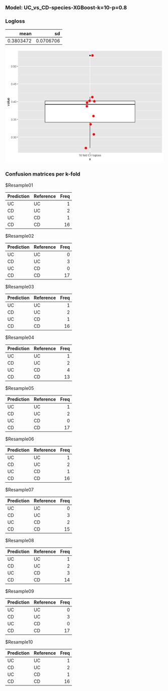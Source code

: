 ### Model: UC\_vs\_CD-species-XGBoost-k=10-p=0.8

### Logloss

<table>
<thead>
<tr class="header">
<th style="text-align: right;">mean</th>
<th style="text-align: right;">sd</th>
</tr>
</thead>
<tbody>
<tr class="odd">
<td style="text-align: right;">0.3803472</td>
<td style="text-align: right;">0.0706706</td>
</tr>
</tbody>
</table>

![](UC_vs_CD_XGBoost_species_10_0.8_files/figure-markdown_strict/unnamed-chunk-2-1.png)

### Confusion matrices per k-fold

$Resample01

<table>
<thead>
<tr class="header">
<th style="text-align: left;">Prediction</th>
<th style="text-align: left;">Reference</th>
<th style="text-align: right;">Freq</th>
</tr>
</thead>
<tbody>
<tr class="odd">
<td style="text-align: left;">UC</td>
<td style="text-align: left;">UC</td>
<td style="text-align: right;">1</td>
</tr>
<tr class="even">
<td style="text-align: left;">CD</td>
<td style="text-align: left;">UC</td>
<td style="text-align: right;">2</td>
</tr>
<tr class="odd">
<td style="text-align: left;">UC</td>
<td style="text-align: left;">CD</td>
<td style="text-align: right;">1</td>
</tr>
<tr class="even">
<td style="text-align: left;">CD</td>
<td style="text-align: left;">CD</td>
<td style="text-align: right;">16</td>
</tr>
</tbody>
</table>

$Resample02

<table>
<thead>
<tr class="header">
<th style="text-align: left;">Prediction</th>
<th style="text-align: left;">Reference</th>
<th style="text-align: right;">Freq</th>
</tr>
</thead>
<tbody>
<tr class="odd">
<td style="text-align: left;">UC</td>
<td style="text-align: left;">UC</td>
<td style="text-align: right;">0</td>
</tr>
<tr class="even">
<td style="text-align: left;">CD</td>
<td style="text-align: left;">UC</td>
<td style="text-align: right;">3</td>
</tr>
<tr class="odd">
<td style="text-align: left;">UC</td>
<td style="text-align: left;">CD</td>
<td style="text-align: right;">0</td>
</tr>
<tr class="even">
<td style="text-align: left;">CD</td>
<td style="text-align: left;">CD</td>
<td style="text-align: right;">17</td>
</tr>
</tbody>
</table>

$Resample03

<table>
<thead>
<tr class="header">
<th style="text-align: left;">Prediction</th>
<th style="text-align: left;">Reference</th>
<th style="text-align: right;">Freq</th>
</tr>
</thead>
<tbody>
<tr class="odd">
<td style="text-align: left;">UC</td>
<td style="text-align: left;">UC</td>
<td style="text-align: right;">1</td>
</tr>
<tr class="even">
<td style="text-align: left;">CD</td>
<td style="text-align: left;">UC</td>
<td style="text-align: right;">2</td>
</tr>
<tr class="odd">
<td style="text-align: left;">UC</td>
<td style="text-align: left;">CD</td>
<td style="text-align: right;">1</td>
</tr>
<tr class="even">
<td style="text-align: left;">CD</td>
<td style="text-align: left;">CD</td>
<td style="text-align: right;">16</td>
</tr>
</tbody>
</table>

$Resample04

<table>
<thead>
<tr class="header">
<th style="text-align: left;">Prediction</th>
<th style="text-align: left;">Reference</th>
<th style="text-align: right;">Freq</th>
</tr>
</thead>
<tbody>
<tr class="odd">
<td style="text-align: left;">UC</td>
<td style="text-align: left;">UC</td>
<td style="text-align: right;">1</td>
</tr>
<tr class="even">
<td style="text-align: left;">CD</td>
<td style="text-align: left;">UC</td>
<td style="text-align: right;">2</td>
</tr>
<tr class="odd">
<td style="text-align: left;">UC</td>
<td style="text-align: left;">CD</td>
<td style="text-align: right;">4</td>
</tr>
<tr class="even">
<td style="text-align: left;">CD</td>
<td style="text-align: left;">CD</td>
<td style="text-align: right;">13</td>
</tr>
</tbody>
</table>

$Resample05

<table>
<thead>
<tr class="header">
<th style="text-align: left;">Prediction</th>
<th style="text-align: left;">Reference</th>
<th style="text-align: right;">Freq</th>
</tr>
</thead>
<tbody>
<tr class="odd">
<td style="text-align: left;">UC</td>
<td style="text-align: left;">UC</td>
<td style="text-align: right;">1</td>
</tr>
<tr class="even">
<td style="text-align: left;">CD</td>
<td style="text-align: left;">UC</td>
<td style="text-align: right;">2</td>
</tr>
<tr class="odd">
<td style="text-align: left;">UC</td>
<td style="text-align: left;">CD</td>
<td style="text-align: right;">0</td>
</tr>
<tr class="even">
<td style="text-align: left;">CD</td>
<td style="text-align: left;">CD</td>
<td style="text-align: right;">17</td>
</tr>
</tbody>
</table>

$Resample06

<table>
<thead>
<tr class="header">
<th style="text-align: left;">Prediction</th>
<th style="text-align: left;">Reference</th>
<th style="text-align: right;">Freq</th>
</tr>
</thead>
<tbody>
<tr class="odd">
<td style="text-align: left;">UC</td>
<td style="text-align: left;">UC</td>
<td style="text-align: right;">1</td>
</tr>
<tr class="even">
<td style="text-align: left;">CD</td>
<td style="text-align: left;">UC</td>
<td style="text-align: right;">2</td>
</tr>
<tr class="odd">
<td style="text-align: left;">UC</td>
<td style="text-align: left;">CD</td>
<td style="text-align: right;">1</td>
</tr>
<tr class="even">
<td style="text-align: left;">CD</td>
<td style="text-align: left;">CD</td>
<td style="text-align: right;">16</td>
</tr>
</tbody>
</table>

$Resample07

<table>
<thead>
<tr class="header">
<th style="text-align: left;">Prediction</th>
<th style="text-align: left;">Reference</th>
<th style="text-align: right;">Freq</th>
</tr>
</thead>
<tbody>
<tr class="odd">
<td style="text-align: left;">UC</td>
<td style="text-align: left;">UC</td>
<td style="text-align: right;">0</td>
</tr>
<tr class="even">
<td style="text-align: left;">CD</td>
<td style="text-align: left;">UC</td>
<td style="text-align: right;">3</td>
</tr>
<tr class="odd">
<td style="text-align: left;">UC</td>
<td style="text-align: left;">CD</td>
<td style="text-align: right;">2</td>
</tr>
<tr class="even">
<td style="text-align: left;">CD</td>
<td style="text-align: left;">CD</td>
<td style="text-align: right;">15</td>
</tr>
</tbody>
</table>

$Resample08

<table>
<thead>
<tr class="header">
<th style="text-align: left;">Prediction</th>
<th style="text-align: left;">Reference</th>
<th style="text-align: right;">Freq</th>
</tr>
</thead>
<tbody>
<tr class="odd">
<td style="text-align: left;">UC</td>
<td style="text-align: left;">UC</td>
<td style="text-align: right;">1</td>
</tr>
<tr class="even">
<td style="text-align: left;">CD</td>
<td style="text-align: left;">UC</td>
<td style="text-align: right;">2</td>
</tr>
<tr class="odd">
<td style="text-align: left;">UC</td>
<td style="text-align: left;">CD</td>
<td style="text-align: right;">3</td>
</tr>
<tr class="even">
<td style="text-align: left;">CD</td>
<td style="text-align: left;">CD</td>
<td style="text-align: right;">14</td>
</tr>
</tbody>
</table>

$Resample09

<table>
<thead>
<tr class="header">
<th style="text-align: left;">Prediction</th>
<th style="text-align: left;">Reference</th>
<th style="text-align: right;">Freq</th>
</tr>
</thead>
<tbody>
<tr class="odd">
<td style="text-align: left;">UC</td>
<td style="text-align: left;">UC</td>
<td style="text-align: right;">0</td>
</tr>
<tr class="even">
<td style="text-align: left;">CD</td>
<td style="text-align: left;">UC</td>
<td style="text-align: right;">3</td>
</tr>
<tr class="odd">
<td style="text-align: left;">UC</td>
<td style="text-align: left;">CD</td>
<td style="text-align: right;">0</td>
</tr>
<tr class="even">
<td style="text-align: left;">CD</td>
<td style="text-align: left;">CD</td>
<td style="text-align: right;">17</td>
</tr>
</tbody>
</table>

$Resample10

<table>
<thead>
<tr class="header">
<th style="text-align: left;">Prediction</th>
<th style="text-align: left;">Reference</th>
<th style="text-align: right;">Freq</th>
</tr>
</thead>
<tbody>
<tr class="odd">
<td style="text-align: left;">UC</td>
<td style="text-align: left;">UC</td>
<td style="text-align: right;">1</td>
</tr>
<tr class="even">
<td style="text-align: left;">CD</td>
<td style="text-align: left;">UC</td>
<td style="text-align: right;">2</td>
</tr>
<tr class="odd">
<td style="text-align: left;">UC</td>
<td style="text-align: left;">CD</td>
<td style="text-align: right;">1</td>
</tr>
<tr class="even">
<td style="text-align: left;">CD</td>
<td style="text-align: left;">CD</td>
<td style="text-align: right;">16</td>
</tr>
</tbody>
</table>

